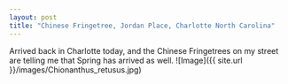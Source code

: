 ```yaml
---
layout: post
title: "Chinese Fringetree, Jordan Place, Charlotte North Carolina"
---
```

Arrived back in Charlotte today, and the Chinese Fringetrees on my street are telling me that Spring has arrived as well.
![Image]({{ site.url }}/images/Chionanthus_retusus.jpg)

